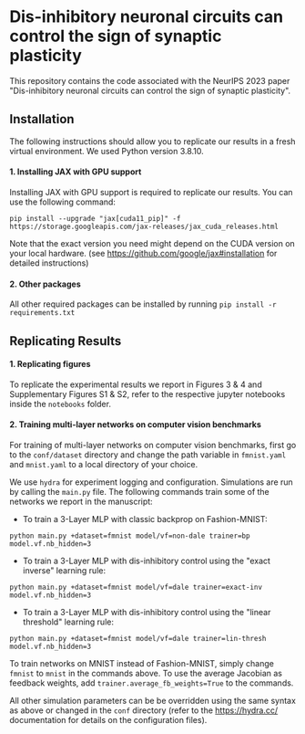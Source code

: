 # Dis-inhibitory neuronal circuits can control the sign of synaptic plasticity

This repository contains the code associated with the NeurIPS 2023 paper "Dis-inhibitory neuronal circuits can control the sign of synaptic plasticity".

## Installation

The following instructions should allow you to replicate our results in a fresh virtual environment. We used Python version 3.8.10.

#### 1. Installing JAX with GPU support

Installing JAX with GPU support is required to replicate our results. You can use the following command:

`pip install --upgrade "jax[cuda11_pip]" -f https://storage.googleapis.com/jax-releases/jax_cuda_releases.html`

Note that the exact version you need might depend on the CUDA version on your local hardware. (see https://github.com/google/jax#installation for detailed instructions)

#### 2. Other packages

All other required packages can be installed by running 
`pip install -r requirements.txt`

## Replicating Results 

#### 1. Replicating figures

To replicate the experimental results we report in Figures 3 & 4 and Supplementary Figures S1 & S2, refer to the respective jupyter notebooks inside the `notebooks` folder.

#### 2. Training multi-layer networks on computer vision benchmarks

For training of multi-layer networks on computer vision benchmarks, first go to the `conf/dataset` directory and change the path variable in `fmnist.yaml` and `mnist.yaml` to a local directory of your choice. 

We use `hydra` for experiment logging and configuration. Simulations are run by calling the `main.py` file. The following commands train some of the networks we report in the manuscript:

- To train a 3-Layer MLP with classic backprop on Fashion-MNIST:
```
python main.py +dataset=fmnist model/vf=non-dale trainer=bp model.vf.nb_hidden=3
```

- To train a 3-Layer MLP with dis-inhibitory control using the "exact inverse" learning rule:
```
python main.py +dataset=fmnist model/vf=dale trainer=exact-inv model.vf.nb_hidden=3
```

- To train a 3-Layer MLP with dis-inhibitory control using the "linear threshold" learning rule:
```
python main.py +dataset=fmnist model/vf=dale trainer=lin-thresh model.vf.nb_hidden=3
```

To train networks on MNIST instead of Fashion-MNIST, simply change `fmnist` to `mnist` in the commands above. To use the average Jacobian as feedback weights, add `trainer.average_fb_weights=True` to the commands.

All other simulation parameters can be be overridden using the same syntax as above or changed in the `conf` directory (refer to the https://hydra.cc/ documentation for details on the configuration files).




